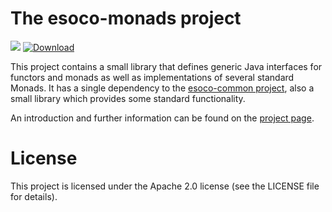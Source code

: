 # The esoco-monads project

[![](https://github.com/esoco/esoco-monads/workflows/Java%20CI/badge.svg)](https://github.com/esoco/esoco-monads/actions)
[![Download](https://api.bintray.com/packages/esoco/sdack/esoco-monads/images/download.svg) ](https://bintray.com/esoco/sdack/esoco-monads/_latestVersion)

This project contains a small library that defines generic Java interfaces for functors and monads as well as implementations of several standard Monads. It has a single dependency to the [esoco-common project](https://esoco.github.io/esoco-common/), also a small library which provides some standard functionality.

An introduction and further information can be found on the [project page](https://esoco.github.io/esoco-monads/).

# License

This project is licensed under the Apache 2.0 license (see the LICENSE file for details).
